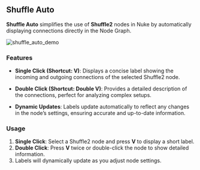## Shuffle Auto

**Shuffle Auto** simplifies the use of **Shuffle2** nodes in Nuke by automatically displaying connections directly in the Node Graph.

![shuffle_auto_demo](https://github.com/user-attachments/assets/6bc66fc8-3e3b-4e3c-8cb2-422f76404d77)

### Features

- **Single Click (Shortcut: V)**: 
  Displays a concise label showing the incoming and outgoing connections of the selected Shuffle2 node.
  
- **Double Click (Shortcut: Double V)**: 
  Provides a detailed description of the connections, perfect for analyzing complex setups.

- **Dynamic Updates**: 
  Labels update automatically to reflect any changes in the node’s settings, ensuring accurate and up-to-date information.

### Usage

1. **Single Click**: Select a Shuffle2 node and press **V** to display a short label.
2. **Double Click**: Press **V** twice or double-click the node to show detailed information.
3. Labels will dynamically update as you adjust node settings.
